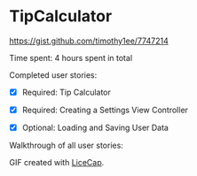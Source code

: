 # TipCalculator

https://gist.github.com/timothy1ee/7747214

Time spent: 4 hours spent in total

Completed user stories:

* [x] Required: Tip Calculator
* [x] Required: Creating a Settings View Controller
* [x] Optional: Loading and Saving User Data


Walkthrough of all user stories:

GIF created with [LiceCap](https://github.com/charytu/TipCalculator/blob/master/tipcal.gif/).

